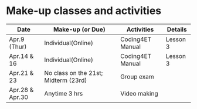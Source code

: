 # Make-up classes and activities

|Date|Make-up (or Due)|Activities|Details|
|--|--|--|--|
|Apr.9 (Thur)|Individual(Online)|Coding4ET Manual|Lesson 3||
|Apr.14 & 16|Individual(Online)|Coding4ET Manual|Lesson 3||
|Apr.21 & 23|No class on the 21st; Midterm (23rd)|Group exam||
|Apr.28 & Apr.30|Anytime 3 hrs|Video making||

